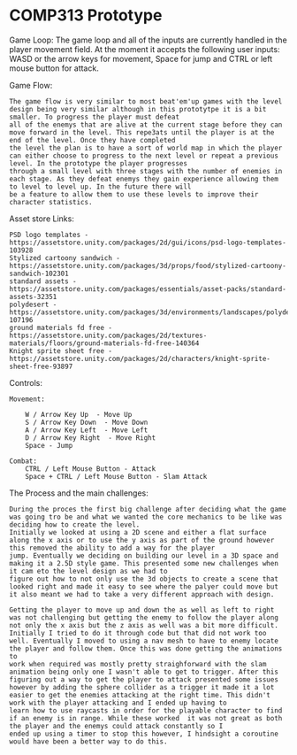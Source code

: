 # COMP313 Prototype

Game Loop:
The game loop and all of the inputs are currently handled in the player movement field. At the moment it accepts the following user inputs: WASD or the arrow keys for movement, Space for jump
and CTRL or left mouse button for attack. 


Game Flow:

    The game flow is very similar to most beat'em'up games with the level design being very similar although in this prototytpe it is a bit smaller. To progress the player must defeat 
    all of the enemys that are alive at the current stage before they can move forward in the level. This repe3ats until the player is at the end of the level. Once they have completed 
    the level the plan is to have a sort of world map in which the player can either choose to progress to the next level or repeat a previous level. In the prototype the player progresses 
    through a small level with three stages with the number of enemies in each stage. As they defeat enemys they gain experience allowing them to level to level up. In the future there will
    be a feature to allow them to use these levels to improve their character statistics.

Asset store Links:

    PSD logo templates - https://assetstore.unity.com/packages/2d/gui/icons/psd-logo-templates-103928 
    Stylized cartoony sandwich - https://assetstore.unity.com/packages/3d/props/food/stylized-cartoony-sandwich-102301
    standard assets - https://assetstore.unity.com/packages/essentials/asset-packs/standard-assets-32351
    polydesert - https://assetstore.unity.com/packages/3d/environments/landscapes/polydesert-107196
    ground materials fd free - https://assetstore.unity.com/packages/2d/textures-materials/floors/ground-materials-fd-free-140364
    Knight sprite sheet free - https://assetstore.unity.com/packages/2d/characters/knight-sprite-sheet-free-93897

Controls: 

    Movement:
    
        W / Arrow Key Up  - Move Up
        S / Arrow Key Down  - Move Down
        A / Arrow Key Left  - Move Left
        D / Arrow Key Right  - Move Right
        Space - Jump
    
    Combat:
        CTRL / Left Mouse Button - Attack
        Space + CTRL / Left Mouse Button - Slam Attack
        
The Process and the main challenges:
    
    During the proces the first big challenge after deciding what the game was going tro be and what we wanted the core mechanics to be like was deciding how to create the level. 
    Initially we looked at using a 2D scene and either a flat surface along the x axis or to use the y axis as part of the ground however this removed the ability to add a way for the player
    jump. Eventually we deciding on building our level in a 3D space and making it a 2.5D style game. This presented some new challenges when it cam eto the level design as we had to
    figure out how to not only use the 3d objects to create a scene that looked right and made it easy to see where the palyer could move but it also meant we had to take a very different approach with design.
    
    Getting the player to move up and down the as well as left to right was not challenging but getting the enemy to follow the player along not only the x axis but the z axis as well was a bit more difficult.
    Initially I tried to do it through code but that did not work too well. Eventually I moved to using a nav mesh to have to enemy locate the player and follow them. Once this was done getting the animations to
    work when required was mostly pretty straighforward with the slam animation being only one I wasn't able to get to trigger. After this figuring out a way to get the player to attack presented some issues 
    however by adding the sphere collider as a trigger it made it a lot easier to get the enemies attacking at the right time. This didn't work with the player attacking and I ended up having to 
    learn how to use raycasts in order for the playable character to find if an enemy is in range. While these worked  it was not great as both the player and the enemys could attack constantly so I
    ended up using a timer to stop this however, I hindsight a coroutine would have been a better way to do this.
    
    
